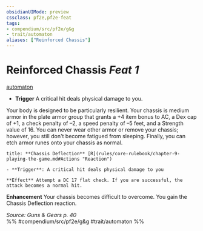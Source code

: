 ```yaml
---
obsidianUIMode: preview
cssclass: pf2e,pf2e-feat
tags:
- compendium/src/pf2e/g&g
- trait/automaton
aliases: ["Reinforced Chassis"]
---
```

# Reinforced Chassis  *Feat 1*  
[automaton](automaton-g-g.md "Automaton Ancestry & Heritage Trait")  

- **Trigger** A critical hit deals physical damage to you.

Your body is designed to be particularly resilient. Your chassis is medium armor in the plate armor group that grants a +4 item bonus to AC, a Dex cap of +1, a check penalty of –2, a speed penalty of –5 feet, and a Strength value of 16. You can never wear other armor or remove your chassis; however, you still don't become fatigued from sleeping. Finally, you can etch armor runes onto your chassis as normal.

```ad-embed-ability
title: **Chassis Deflection** [R](rules/core-rulebook/chapter-9-playing-the-game.md#Actions "Reaction")

- **Trigger**: A critical hit deals physical damage to you

**Effect** Attempt a DC 17 flat check. If you are successful, the attack becomes a normal hit.
```

**Enhancement** Your chassis becomes difficult to overcome. You gain the Chassis Deflection reaction.

*Source: Guns & Gears p. 40*  
%% #compendium/src/pf2e/g&g #trait/automaton %%